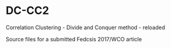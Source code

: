 # DC-CC2
Correlation Clustering - Divide and Conquer method - reloaded

Source files for a submitted Fedcsis 2017/WCO article
